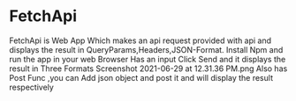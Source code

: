 # FetchApi
FetchApi is Web App Which makes an api request provided with api and displays the result in QueryParams,Headers,JSON-Format.
Install Npm and run the app in your web Browser
Has an input Click Send and it displays the result in Three Formats
Screenshot 2021-06-29 at 12.31.36 PM.png
Also has Post Func ,you can Add json object and post it and will display the result respectively

